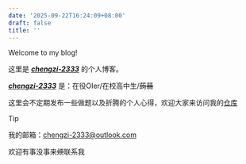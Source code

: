 ```yaml
---
date: '2025-09-22T16:24:09+08:00'
draft: false
title: ''
---
```


Welcome to my blog!

这里是 [***chengzi-2333***](https://github.com/chengzi-2333) 的个人博客。

[***chengzi-2333***](https://github.com/chengzi-2333) 是：在役OIer/在校高中生/~~蒟蒻~~

这里会不定期发布一些做题以及折腾的个人心得，欢迎大家来访问我的[仓库](https://github.com/chengzi-2333/blog)

> [!TIP]
> 我的邮箱：<chengzi-2333@outlook.com>
>
> 欢迎有事没事来~~烦~~联系我
